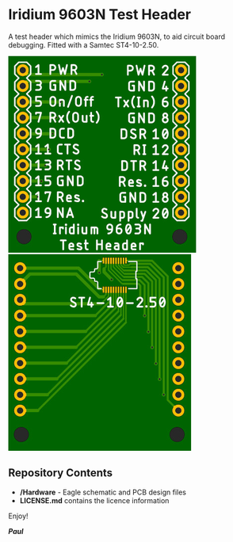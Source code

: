 # Iridium 9603N Test Header


A test header which mimics the Iridium 9603N, to aid circuit board debugging. Fitted with a Samtec ST4-10-2.50.

![Top](https://github.com/PaulZC/Iridium_9603N_Test_Header/blob/master/img/Top.JPG)
![Bottom](https://github.com/PaulZC/Iridium_9603N_Test_Header/blob/master/img/Bottom.JPG)

## Repository Contents
- **/Hardware** - Eagle schematic and PCB design files
- **LICENSE.md** contains the licence information

Enjoy!

**_Paul_**



